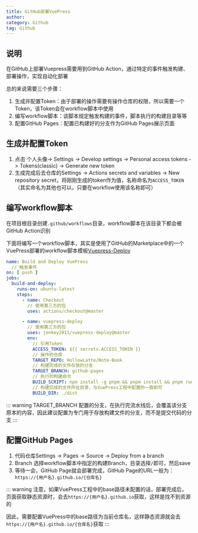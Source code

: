 ```yaml
---
title: GitHub部署VuePress
author:
category: Github
tag: Github
---
```


## 说明

在GitHub上部署Vuepress需要用到GitHub Action，通过特定的事件触发构建、部署操作，实现自动化部署

总的来说需要三个步骤：

1. 生成并配置Token：由于部署的操作需要有操作仓库的权限，所以需要一个Token，该Token会在workflow脚本中使用
2. 编写workflow脚本：该脚本规定触发构建的事件，脚本执行的构建目录等等
3. 配置GitHub Pages：配置已构建好的分支作为GitHub Pages展示页面

## 生成并配置Token

1. 点击 个人头像-> Settings -> Develop settings -> Personal access tokens -> Tokens(classic) -> Generate new token
2. 生成完成后去仓库的Settings -> Actions secrets and variables -> New repository
   secret，将刚刚生成的token作为值，名称命名为`ACCESS_TOKEN`（其实命名为其他也可以，只要在workflow使用该名称即可）

## 编写workflow脚本

在项目根目录创建`.github/workflows`目录，workflow脚本在该目录下都会被GitHub Action识别

下面将编写一个workflow脚本，其实是使用了GitHub的Marketplace中的一个VuePress部署的workflow脚本模板[Vuepress-Deploy](https://github.com/marketplace/actions/vuepress-deploy)

```yaml
name: Build and Deploy VuePress
  // 触发事件
on: [ push ]
jobs:
  build-and-deploy:
    runs-on: ubuntu-latest
    steps:
      - name: Checkout
        // 使用第三方的包
        uses: actions/checkout@master

      - name: vuepress-deploy
        // 使用第三方的包
        uses: jenkey2011/vuepress-deploy@master
        env:
          // 引用Token
          ACCESS_TOKEN: ${{ secrets.ACCESS_TOKEN }}
          // 操作的仓库
          TARGET_REPO: HollowLatte/Note-Book
          // 构建完成的文件存放的分支
          TARGET_BRANCH: github-pages
          // 执行的构建命令
          BUILD_SCRIPT: npm install -g pnpm && pnpm install && pnpm run docs:build
          // 构建完成的文件所在目录，与VuePress工程中配置的一致即可
          BUILD_DIR: ./dist
```

::: warning
TARGET_BRANCH 配置的分支，在执行完流水线后，会覆盖该分支原本的内容，因此建议配置为专门用于存放构建文件的分支，而不是提交代码的分支
:::

## 配置GitHub Pages

1. 代码仓库Settings -> Pages -> Source -> Deploy from a branch
2. Branch 选择workflow脚本中指定的构建Branch，目录选择`/`即可，然后save
3. 等待一会，GitHub Page就会部署完成，GitHub Page的URL一般为：`https://{用户名}.github.io/{仓库名}`

::: warning
注意，如果VuePress工程中的base路径未配置的话，部署完成后，页面获取静态资源时，会去`https://{用户名}.github.io`获取，这样是找不到资源的

因此，需要配置VuePress中的base路径为当前仓库名，这样静态资源就会去`https://{用户名}.github.io/{仓库名}`获取
:::
